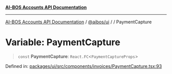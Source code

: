 [**AI-BOS Accounts API Documentation**](../../../README.md)

***

[AI-BOS Accounts API Documentation](../../../README.md) / [@aibos/ui](../README.md) / [](../README.md) / PaymentCapture

# Variable: PaymentCapture

> `const` **PaymentCapture**: `React.FC`\<`PaymentCaptureProps`\>

Defined in: [packages/ui/src/components/invoices/PaymentCapture.tsx:93](https://github.com/pohlai88/accounts/blob/48103fb36d28b2b9bfb33472b6de2f719773cde9/packages/ui/src/components/invoices/PaymentCapture.tsx#L93)
